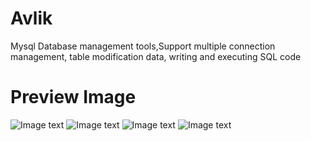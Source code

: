 # Avlik
Mysql Database management tools,Support multiple connection management, table modification data, writing and executing SQL code

# Preview Image
![Image text](https://raw.githubusercontent.com/Cashew-wood/DBM/master/preview/1.jpg)
![Image text](https://raw.githubusercontent.com/Cashew-wood/DBM/master/preview/3.jpg)
![Image text](https://raw.githubusercontent.com/Cashew-wood/DBM/master/preview/2.jpg)
![Image text](https://raw.githubusercontent.com/Cashew-wood/DBM/master/preview/4.jpg)
